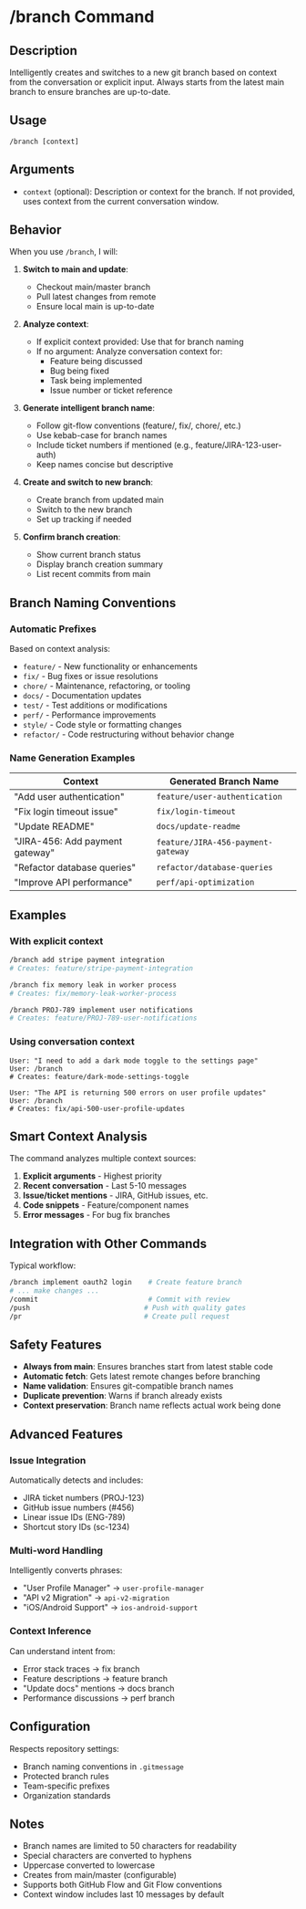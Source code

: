 # /branch Command

## Description
Intelligently creates and switches to a new git branch based on context from the conversation or explicit input. Always starts from the latest main branch to ensure branches are up-to-date.

## Usage
```
/branch [context]
```

## Arguments
- `context` (optional): Description or context for the branch. If not provided, uses context from the current conversation window.

## Behavior
When you use `/branch`, I will:

1. **Switch to main and update**:
   - Checkout main/master branch
   - Pull latest changes from remote
   - Ensure local main is up-to-date

2. **Analyze context**:
   - If explicit context provided: Use that for branch naming
   - If no argument: Analyze conversation context for:
     - Feature being discussed
     - Bug being fixed
     - Task being implemented
     - Issue number or ticket reference

3. **Generate intelligent branch name**:
   - Follow git-flow conventions (feature/, fix/, chore/, etc.)
   - Use kebab-case for branch names
   - Include ticket numbers if mentioned (e.g., feature/JIRA-123-user-auth)
   - Keep names concise but descriptive

4. **Create and switch to new branch**:
   - Create branch from updated main
   - Switch to the new branch
   - Set up tracking if needed

5. **Confirm branch creation**:
   - Show current branch status
   - Display branch creation summary
   - List recent commits from main

## Branch Naming Conventions

### Automatic Prefixes
Based on context analysis:
- `feature/` - New functionality or enhancements
- `fix/` - Bug fixes or issue resolutions
- `chore/` - Maintenance, refactoring, or tooling
- `docs/` - Documentation updates
- `test/` - Test additions or modifications
- `perf/` - Performance improvements
- `style/` - Code style or formatting changes
- `refactor/` - Code restructuring without behavior change

### Name Generation Examples
| Context | Generated Branch Name |
|---------|----------------------|
| "Add user authentication" | `feature/user-authentication` |
| "Fix login timeout issue" | `fix/login-timeout` |
| "Update README" | `docs/update-readme` |
| "JIRA-456: Add payment gateway" | `feature/JIRA-456-payment-gateway` |
| "Refactor database queries" | `refactor/database-queries` |
| "Improve API performance" | `perf/api-optimization` |

## Examples

### With explicit context
```bash
/branch add stripe payment integration
# Creates: feature/stripe-payment-integration

/branch fix memory leak in worker process
# Creates: fix/memory-leak-worker-process

/branch PROJ-789 implement user notifications
# Creates: feature/PROJ-789-user-notifications
```

### Using conversation context
```
User: "I need to add a dark mode toggle to the settings page"
User: /branch
# Creates: feature/dark-mode-settings-toggle

User: "The API is returning 500 errors on user profile updates"
User: /branch
# Creates: fix/api-500-user-profile-updates
```

## Smart Context Analysis

The command analyzes multiple context sources:

1. **Explicit arguments** - Highest priority
2. **Recent conversation** - Last 5-10 messages
3. **Issue/ticket mentions** - JIRA, GitHub issues, etc.
4. **Code snippets** - Feature/component names
5. **Error messages** - For bug fix branches

## Integration with Other Commands

Typical workflow:
```bash
/branch implement oauth2 login    # Create feature branch
# ... make changes ...
/commit                           # Commit with review
/push                            # Push with quality gates
/pr                              # Create pull request
```

## Safety Features

- **Always from main**: Ensures branches start from latest stable code
- **Automatic fetch**: Gets latest remote changes before branching
- **Name validation**: Ensures git-compatible branch names
- **Duplicate prevention**: Warns if branch already exists
- **Context preservation**: Branch name reflects actual work being done

## Advanced Features

### Issue Integration
Automatically detects and includes:
- JIRA ticket numbers (PROJ-123)
- GitHub issue numbers (#456)
- Linear issue IDs (ENG-789)
- Shortcut story IDs (sc-1234)

### Multi-word Handling
Intelligently converts phrases:
- "User Profile Manager" → `user-profile-manager`
- "API v2 Migration" → `api-v2-migration`
- "iOS/Android Support" → `ios-android-support`

### Context Inference
Can understand intent from:
- Error stack traces → fix branch
- Feature descriptions → feature branch
- "Update docs" mentions → docs branch
- Performance discussions → perf branch

## Configuration

Respects repository settings:
- Branch naming conventions in `.gitmessage`
- Protected branch rules
- Team-specific prefixes
- Organization standards

## Notes
- Branch names are limited to 50 characters for readability
- Special characters are converted to hyphens
- Uppercase converted to lowercase
- Creates from main/master (configurable)
- Supports both GitHub Flow and Git Flow conventions
- Context window includes last 10 messages by default